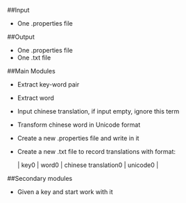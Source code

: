 ##Input
 - One .properties file

##Output
 - One .properties file
 - One .txt file

##Main Modules
 - Extract key-word pair
 - Extract word
 - Input chinese translation, if input empty, ignore this term
 - Transform chinese word in Unicode format
 - Create a new .properties file and write in it
 - Create a new .txt file to record translations with format:

    | key0 | word0 | chinese translation0 | unicode0 | 

##Secondary modules
 - Given a key and start work with it 
